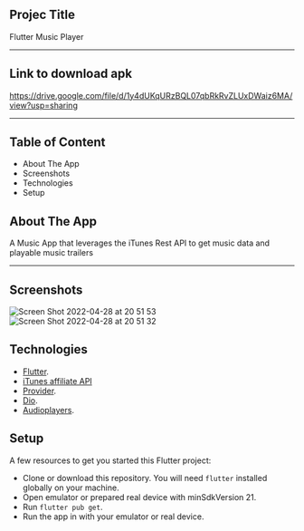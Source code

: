 ## Projec Title

Flutter Music Player

----

## Link to download apk

https://drive.google.com/file/d/1y4dUKqURzBQL07qbRkRvZLUxDWaiz6MA/view?usp=sharing

----

## Table of Content

- About The App
- Screenshots
- Technologies
- Setup


## About The App

A Music App that leverages the iTunes Rest API to get music data and playable music trailers

----

## Screenshots

![Screen Shot 2022-04-28 at 20 51 53](https://user-images.githubusercontent.com/30109956/165767877-00b49c6f-02bf-43db-9d18-8292afd6d0ea.png)
![Screen Shot 2022-04-28 at 20 51 32](https://user-images.githubusercontent.com/30109956/165767919-b0f7016e-fb38-4042-ae62-09f6bb99b779.png)


## Technologies

- [Flutter](https://docs.flutter.dev/get-started/install).
- [iTunes affiliate API](https://affiliate.itunes.apple.com/resources/documentation/itunes-store-web-service-search-api)
- [Provider](https://pub.dev/packages/provider).
- [Dio](https://pub.dev/packages/dio).
- [Audioplayers](https://pub.dev/packages/audioplayers).

## Setup

A few resources to get you started this Flutter project:

- Clone or download this repository. You will need `flutter` installed globally on your machine.
- Open emulator or prepared real device with minSdkVersion 21.
- Run `flutter pub get`.
- Run the app in with your emulator or real device.
